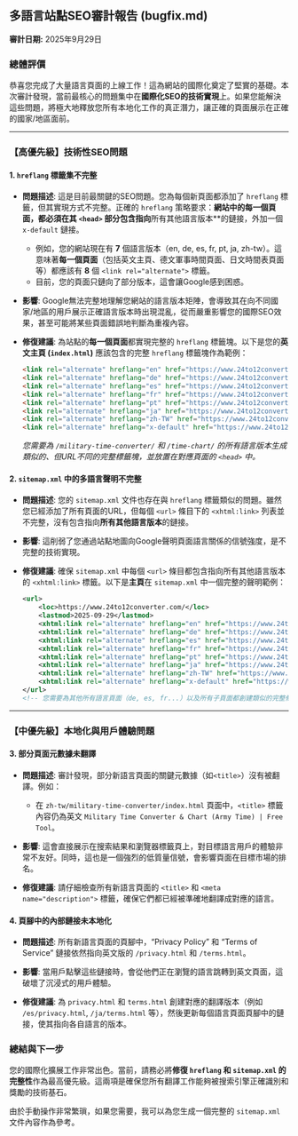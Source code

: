 ## 多語言站點SEO審計報告 (bugfix.md)

**審計日期:** 2025年9月29日

### 總體評價

恭喜您完成了大量語言頁面的上線工作！這為網站的國際化奠定了堅實的基礎。本次審計發現，當前最核心的問題集中在**國際化SEO的技術實現**上。如果您能解決這些問題，將極大地釋放您所有本地化工作的真正潛力，讓正確的頁面展示在正確的國家/地區面前。

---

### 【高優先級】技術性SEO問題

#### 1. `hreflang` 標籤集不完整

*   **問題描述**: 這是目前最關鍵的SEO問題。您為每個新頁面都添加了 `hreflang` 標籤，但其實現方式不完整。正確的 `hreflang` 策略要求：**網站中的每一個頁面，都必須在其 `<head>` 部分包含指向**所有其他語言版本**的鏈接，外加一個 `x-default` 鏈接。
    *   例如，您的網站現在有 **7** 個語言版本（en, de, es, fr, pt, ja, zh-tw）。這意味著**每一個頁面**（包括英文主頁、德文軍事時間頁面、日文時間表頁面等）都應該有 **8** 個 `<link rel="alternate">` 標籤。
    *   目前，您的頁面只鏈向了部分版本，這會讓Google感到困惑。

*   **影響**: Google無法完整地理解您網站的語言版本矩陣，會導致其在向不同國家/地區的用戶展示正確語言版本時出現混亂，從而嚴重影響您的國際SEO效果，甚至可能將某些頁面錯誤地判斷為重複內容。

*   **修復建議**: 為站點的**每一個頁面**都實現完整的 `hreflang` 標籤塊。以下是您的**英文主頁 (`index.html`)** 應該包含的完整 `hreflang` 標籤塊作為範例：

    ```html
    <link rel="alternate" hreflang="en" href="https://www.24to12converter.com/" />
    <link rel="alternate" hreflang="de" href="https://www.24to12converter.com/de/" />
    <link rel="alternate" hreflang="es" href="https://www.24to12converter.com/es/" />
    <link rel="alternate" hreflang="fr" href="https://www.24to12converter.com/fr/" />
    <link rel="alternate" hreflang="pt" href="https://www.24to12converter.com/pt/" />
    <link rel="alternate" hreflang="ja" href="https://www.24to12converter.com/ja/" />
    <link rel="alternate" hreflang="zh-TW" href="https://www.24to12converter.com/zh-tw/" />
    <link rel="alternate" hreflang="x-default" href="https://www.24to12converter.com/" />
    ```
    *您需要為 `/military-time-converter/` 和 `/time-chart/` 的所有語言版本生成類似的、但URL不同的完整標籤塊，並放置在對應頁面的 `<head>` 中。*

#### 2. `sitemap.xml` 中的多語言聲明不完整

*   **問題描述**: 您的 `sitemap.xml` 文件也存在與 `hreflang` 標籤類似的問題。雖然您已經添加了所有頁面的URL，但每個 `<url>` 條目下的 `<xhtml:link>` 列表並不完整，沒有包含指向**所有其他語言版本**的鏈接。

*   **影響**: 這削弱了您通過站點地圖向Google聲明頁面語言關係的信號強度，是不完整的技術實現。

*   **修復建議**: 確保 `sitemap.xml` 中每個 `<url>` 條目都包含指向所有其他語言版本的 `<xhtml:link>` 標籤。以下是**主頁**在 `sitemap.xml` 中一個完整的聲明範例：

    ```xml
    <url>
        <loc>https://www.24to12converter.com/</loc>
        <lastmod>2025-09-29</lastmod>
        <xhtml:link rel="alternate" hreflang="en" href="https://www.24to12converter.com/" />
        <xhtml:link rel="alternate" hreflang="de" href="https://www.24to12converter.com/de/" />
        <xhtml:link rel="alternate" hreflang="es" href="https://www.24to12converter.com/es/" />
        <xhtml:link rel="alternate" hreflang="fr" href="https://www.24to12converter.com/fr/" />
        <xhtml:link rel="alternate" hreflang="pt" href="https://www.24to12converter.com/pt/" />
        <xhtml:link rel="alternate" hreflang="ja" href="https://www.24to12converter.com/ja/" />
        <xhtml:link rel="alternate" hreflang="zh-TW" href="https://www.24to12converter.com/zh-tw/" />
        <xhtml:link rel="alternate" hreflang="x-default" href="https://www.24to12converter.com/" />
    </url>
    <!-- 您需要為其他所有語言頁面（de, es, fr...）以及所有子頁面都創建類似的完整條目 -->
    ```

---

### 【中優先級】本地化與用戶體驗問題

#### 3. 部分頁面元數據未翻譯

*   **問題描述**: 審計發現，部分新語言頁面的關鍵元數據（如`<title>`）沒有被翻譯。例如：
    *   在 `zh-tw/military-time-converter/index.html` 頁面中，`<title>` 標籤內容仍為英文 `Military Time Converter & Chart (Army Time) | Free Tool`。

*   **影響**: 這會直接展示在搜索結果和瀏覽器標籤頁上，對目標語言用戶的體驗非常不友好。同時，這也是一個強烈的低質量信號，會影響頁面在目標市場的排名。

*   **修復建議**: 請仔細檢查所有新語言頁面的 `<title>` 和 `<meta name="description">` 標籤，確保它們都已經被準確地翻譯成對應的語言。

#### 4. 頁腳中的內部鏈接未本地化

*   **問題描述**: 所有新語言頁面的頁腳中，“Privacy Policy” 和 “Terms of Service” 鏈接依然指向英文版的 `/privacy.html` 和 `/terms.html`。

*   **影響**: 當用戶點擊這些鏈接時，會從他們正在瀏覽的語言跳轉到英文頁面，這破壞了沉浸式的用戶體驗。

*   **修復建議**: 為 `privacy.html` 和 `terms.html` 創建對應的翻譯版本（例如 `/es/privacy.html`, `/ja/terms.html` 等），然後更新每個語言頁面頁腳中的鏈接，使其指向各自語言的版本。

### 總結與下一步

您的國際化擴展工作非常出色。當前，請務必將**修復 `hreflang` 和 `sitemap.xml` 的完整性**作為最高優先級。這兩項是確保您所有翻譯工作能夠被搜索引擎正確識別和獎勵的技術基石。

由於手動操作非常繁瑣，如果您需要，我可以為您生成一個完整的 `sitemap.xml` 文件內容作為參考。